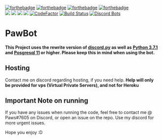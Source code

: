 [![forthebadge](https://forthebadge.com/images/badges/made-with-python.svg)](https://forthebadge.com)
[![forthebadge](https://forthebadge.com/images/badges/built-with-love.svg)](https://forthebadge.com)
[![forthebadge](https://forthebadge.com/images/badges/powered-by-oxygen.svg)](https://forthebadge.com)
[![forthebadge](https://forthebadge.com/images/badges/kinda-sfw.svg)](https://forthebadge.com)
<br>
[<img src="https://img.shields.io/badge/discord.py-rewrite-blue.svg?style=flat-square">](https://github.com/Rapptz/discord.py/tree/rewrite)
[<img src="https://img.shields.io/badge/python-3.8.2-brightgreen.svg?style=flat-square">](https://www.python.org/downloads/release/python-360/)
[<img src="https://img.shields.io/github/license/mashape/apistatus.svg?style=flat-square">](https://github.com/lyricalpaws/PyBot/blob/master/LICENSE)
[![](https://img.shields.io/discord/508396955660189715.svg?style=flat-square&label=Support%20Guild&colorB=D896FF)](https://discordapp.com/invite/s4bSSCG)
[![CodeFactor](https://www.codefactor.io/repository/github/pawbot-discord/pawbot/badge)](https://www.codefactor.io/repository/github/pawbot-discord/pawbot)
[![Build Status](https://travis-ci.org/pawbot-discord/Pawbot.svg?branch=master)](https://travis-ci.org/pawbot-discord/Pawbot)
[![Discord Bots](https://discordbots.org/api/widget/status/460383314973556756.svg)](https://discordbots.org/bot/460383314973556756)

# PawBot
#### This Project uses the rewrite version of [discord.py](https://github.com/Rapptz/discord.py/tree/rewrite) as well as [Python 3.7.1](https://www.python.org/downloads/release/python-371/) and [Posgresql 11](https://www.postgresql.org/) or higher. Please keep this in mind when using the bot.

## Hosting
Contact me on discord regarding hosting, if you need help.
**Help will only be provided for vps (Virtual Private Servers), and not for Heroku**

## Important Note on running
If you have any issues when running the code, feel free to contact me @ Paws#7605 on Discord, or open an issue on the repo. Use my discord for more urgent issues.

Hope you enjoy :D

